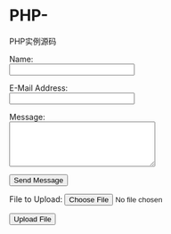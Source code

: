 # PHP-
PHP实例源码
<!DOCTYPE html>
<html>
<head>
<title>E-Mail Form</title>
</head>
<body>
<form action="sendmail.php" method="POST">
<p><label for="name">Name:</label><br/>
<input type="text" size="25" id="name" name="name"/></p>
<p><label for="email">E-Mail Address:</label><br/>
<input type="text" size="25" id="email" name="email"/></p>
<p><label for="msg">Message:</label><br/>
<textarea id="msg" name="message" cols="30" rows="5"></textarea></p>
<button type="submit" name="submit" value="send">Send Message</button>
</form>
</body>
</html>




<!DOCTYPE html>
<html>
<head>
<title>A simple file upload form</title>
</head>
<body>
<form action="do_upload.php" enctype="multipart/form-data" method="POST">
<input type="hidden" name="MAX_FILE_SIZE" value="1048576"/>
<p><label for="fileupload">File to Upload:</label>
<input type="file" id="fileupload" name="fileupload"/></p>
<button type="submit" name="submit" value="send">Upload File</button>
</form>
</body>
</html>
